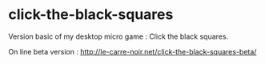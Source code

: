 click-the-black-squares
=======================

Version basic of my desktop micro game : Click the black squares.

On line beta version : http://le-carre-noir.net/click-the-black-squares-beta/
